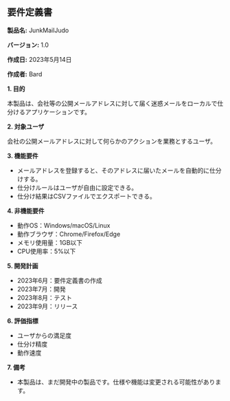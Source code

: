## 要件定義書

**製品名:** JunkMailJudo

**バージョン:** 1.0

**作成日:** 2023年5月14日

**作成者:** Bard

**1. 目的**

本製品は、会社等の公開メールアドレスに対して届く迷惑メールをローカルで仕分けるアプリケーションです。

**2. 対象ユーザ**

会社の公開メールアドレスに対して何らかのアクションを業務とするユーザ。

**3. 機能要件**

* メールアドレスを登録すると、そのアドレスに届いたメールを自動的に仕分けする。
* 仕分けルールはユーザが自由に設定できる。
* 仕分け結果はCSVファイルでエクスポートできる。

**4. 非機能要件**

* 動作OS：Windows/macOS/Linux
* 動作ブラウザ：Chrome/Firefox/Edge
* メモリ使用量：1GB以下
* CPU使用率：5%以下

**5. 開発計画**

* 2023年6月：要件定義書の作成
* 2023年7月：開発
* 2023年8月：テスト
* 2023年9月：リリース

**6. 評価指標**

* ユーザからの満足度
* 仕分け精度
* 動作速度

**7. 備考**

* 本製品は、まだ開発中の製品です。仕様や機能は変更される可能性があります。